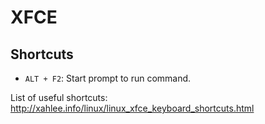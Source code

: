 # XFCE

## Shortcuts

* `ALT + F2`: Start prompt to run command.

List of useful shortcuts: http://xahlee.info/linux/linux_xfce_keyboard_shortcuts.html

